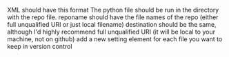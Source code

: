 XML should have this format
The python file should be run in the directory with the repo file.
reponame should have the file names of the repo (either full unqualified URI or just local filename)
destination should be the same, although I'd highly recommend full unqualified URI (it will be local to your machine, not on github)
add a new setting element for each file you want to keep in version control

<?xml version="1.0" encoding="utf-8"?>
<settingfiles>
	<setting>
		<name></name>
		<reponame></reponame>
		<destination></destination>
	</setting>
</settingfiles>

